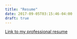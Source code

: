 ```yaml
---
title: "Resume"
date: 2017-09-05T03:15:46-04:00
draft: true
---
```


[Link to my professional resume](https://drive.google.com/open?id=0Bw_iTNlKskStUmx6S05mMHpZbUE)

